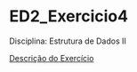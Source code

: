 # ED2_Exercicio4

Disciplina: Estrutura de Dados II

[Descrição do Exercício](https://github.com/gf-teixeira/ED2_Exercicio4/blob/main/Exercicio-C-Aula4-2021.pdf)

